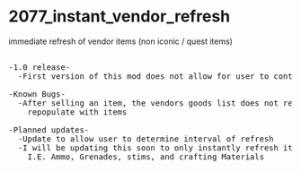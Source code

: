 # 2077_instant_vendor_refresh
immediate refresh of vendor items (non iconic  / quest items)
<pre>

-1.0 release-
  -First version of this mod does not allow for user to control when the window refreshes. This will be added in a future release
  
-Known Bugs-
  -After selling an item, the vendors goods list does not refresh automatically, user must cycle through the vendors sell menu once to 
    repopulate with items
    
-Planned updates-
  -Update to allow user to determine interval of refresh
  -I will be updating this soon to only instantly refresh items commonly purchased in bulk 
    I.E. Ammo, Grenades, stims, and crafting Materials
    
</pre>
  
